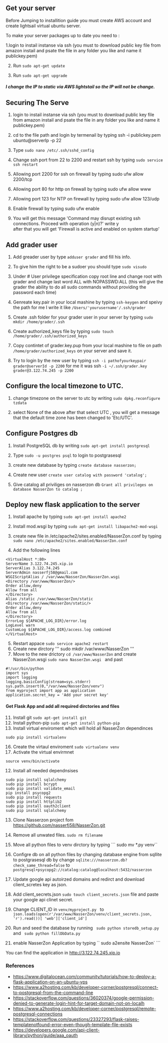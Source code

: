 
## Get your server

Before Jumping to installition guide you must create AWS account and create lightsail virtual ubuntu server.

To make your server packages up to date you need to :

1.login to instail instanse via ssh (you must to download public key file from amazon instail  and psate the file in any folder you like and name it publickey.pem)

2. Run ```sudo apt-get update```

3. Run ```sudo apt-get upgrade```

##### I change the IP to static via AWS lightstail so the IP will not be change.



## Securing The Serve

1. login to instail instanse via ssh (you must to download public key file from amazon instail  and psate the file in any folder you like and name it publickey.pem)

2. cd to the file path and login by termenail by typing ssh -i publickey.pem ubuntu@serverIp -p 22

3. Type ```sudo nano /etc/.ssh/sshd_config```

4. Change ssh port from 22 to 2200 and restart ssh by typing ```sudo service ssh restart```

5. Allowing port 2200 for ssh on firewall by  typing sudo ufw allow 2200/tcp

6. Allowing port 80 for http on firewall by  typing sudo ufw allow www

7. Allowing port 123 for NTP on firewall by  typing sudo ufw allow 123/udp

8. Enable firewall by typing sudo ufw enable 

9. You will get this message 'Command may disrupt existing ssh connections. Proceed with operation (y|n)?' write y  
after that you will get 'Firewall is active and enabled on system startup'

## Add grader user

1. Add greader user by type ```adduser grader``` and fill his info.

2. To give him the right to be a sudoer you should type ```sudo visudo```

3. Under # User privilege specification 
copy root line and change root with grader and change last word ALL with NOPASSWD:ALL (this will give the grader the ability to do all sudo commands without providing the password each time)

4. Genreate key.pair in your local mashine by typing ```ssh-keygen``` and speivy the path for me I write it like ```/Users/'yourusername'/.ssh/grader```

5. Create .ssh folder for your grader user in your server by typing
```sudo mkdir /home/grader/.ssh```

6. Create authorized_keys file by typing ```sudo touch /home/grader/.ssh/authorized_keys```

7. Copy contintet of grader.key.pup from your local mashine to file on path ```/home/grader/authorized_keys``` on your server and save it.

8. Try to login by the new user by typing 
```ssh -i pathofyourkeypair grader@serverId -p 2200```
for me it was ssh ```-i ~/.ssh/grader.key grader@3.122.74.245 -p 2200```

## Configure the local timezone to UTC.

1. change timezone on the server to utc by writing ```sudo dpkg.reconfigure tzdata```

2. select  None of the above  after that select UTC , you will get a message that the default time zone has been changed to 'Etc/UTC'.


## Configure Postgres db
1. Install PostgreSQL db by writing ```sudo apt-get install postgresql```

2. Type ```sudo -u postgres psql``` to login to postgrasesql 

3.  create new database  by typing ```create database nasserzon;```

4. Create new user ```create user catalog with password 'catalog';```

5. Give catalog all priviliges on nasserzon db ```Grant all privileges on database NasserZon to catalog ;```

## Deploy new flask application to the server

1.  Install apache by typing ```sudo apt-get install apache2```

2. Install mod.wsgi by typing ```sudo apt-get install libapache2-mod-wsgi```

3. create new file in /etc/apache2/sites.enabled/NasserZon.conf by typing ```sudo nano /etc/apache2/sites.enabled/NasserZon.conf``` 

4. Add the following lines 
```
<VirtualHost *:80>
ServerName 3.122.74.245.xip.io
ServerAlias 3.122.74.245
ServerAdmin nasserfj58@gmail.com
WSGIScriptAlias / /var/www/NasserZon/NasserZon.wsgi
<Directory /var/www/NasserZon/>
Order allow,deny
Allow from all
</Directory>
Alias /static /var/www/NasserZon/static
<Directory /var/www/NasserZon/static/>
Order allow,deny
Allow from all
</Directory>
ErrorLog ${APACHE_LOG_DIR}/error.log
LogLevel warn
CustomLog ${APACHE_LOG_DIR}/access.log combined
</VirtualHost>
```
5. Restart appace ``` sudo service apache2 restart ```
6. Create new dirctory ''' sudo mkdir /var/www/NasserZon '''
7. Move to the new drictory ``` cd /var/www/NasserZon ``` and create NasserZon.wsgi ```sudo nano NasserZon.wsgi ``` and past 
```
#!/usr/bin/python
import sys
import logging
logging.basicConfig(stream=sys.stderr)
sys.path.insert(0,"/var/www/NasserZon/venv")
from myproject import app as application
application.secret_key = 'Add your secret key'
```
#### Get Flask App and add all required dirctories and files

11. Install git ```sudo apt-get install git```
14. Install python-pip ```sudo apt-get install python-pip```
15. Install virtual enviroment which will hold all NasserZon dependinces 
``` 
sudo pip install virtualenv 
````
16. Create the virtaul enviroment ```sudo virtualenv venv```
17. Activate the virtual envirmnet 
``` 
source venv/bin/activate 
```
12. Install all needed dependnsises 
```
sudo pip install sqlalchemy
sudo pip install bcrypt
sudo pip install validate_email
pip install psycopg2
sudo pip install requests
sudo pip install httplib2
sudo pip install oauth2client
sudo pip install sqlalchemy
```
13. Clone Nasserzon project fom https://github.com/nasserfj58/NasserZon.git

14. Remove all unwated files. ```sudo rm filename ```

15. Move all python files to venv dirctory by typing ```
sudo mv *.py venv``

16. Configre db on all python files by changing database engine from sqllite to postgrasesql db by change ``` sqlite:///nasserzon.db?check_same_thread=false ``` to ``` postgresql+psycopg2://catalog:catalog@localhost:5432/nasserzon ```

17. Update google api autoirzed domains and redirct and download client_scretes key as json.

18. Add client_secrets.json ``` sudo touch client_secrets.json ``` file and paste your google api clinet secret.

19. Change CLIENT_ID in ```venv/myproject.py ``` to ``` json.loads(open(r'/var/www/NasserZon/venv/client_secrets.json, 'r').read())[
    'web']['client_id'] ``` 
19. Run and seed the database by running ``` sudo python storedb_setup.py``` and ``` sudo python fillDbData.py```
20. enable NasserZon Application by typing `` sudo a2ensite NasserZon` ```

You can find the application in 
http://3.122.74.245.xip.io

### References

- https://www.digitalocean.com/community/tutorials/how-to-deploy-a-flask-application-on-an-ubuntu-vps
- https://www.a2hosting.com/kb/developer-corner/postgresql/connect-to-postgresql-from-the-command-line
- https://stackoverflow.com/questions/36020374/google-permission-denied-to-generate-login-hint-for-target-domain-not-on-localh
- https://www.a2hosting.com/kb/developer-corner/postgresql/remote-postgresql-connections
- https://stackoverflow.com/questions/23327293/flask-raises-templatenotfound-error-even-though-template-file-exists
- https://developers.google.com/api-client-library/python/guide/aaa_oauth
